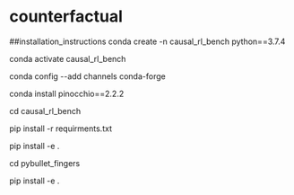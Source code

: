 # counterfactual

##installation_instructions
conda create -n causal_rl_bench python==3.7.4 

conda activate causal_rl_bench

conda config --add channels conda-forge

conda install pinocchio==2.2.2

cd causal_rl_bench

pip install -r requirments.txt

pip install -e .

cd pybullet_fingers

pip install -e .


